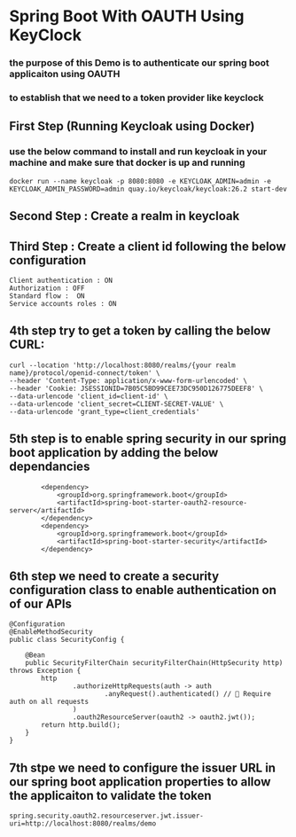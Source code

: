 # Spring Boot With OAUTH Using KeyClock

### the purpose of this Demo is to authenticate our spring boot applicaiton using OAUTH 
### to establish that we need to a token provider like keyclock

## First Step (Running Keycloak using Docker)

### use the below command to install and run keycloak in your machine  and make sure that docker is up and running 

```angular2html
docker run --name keycloak -p 8080:8080 -e KEYCLOAK_ADMIN=admin -e KEYCLOAK_ADMIN_PASSWORD=admin quay.io/keycloak/keycloak:26.2 start-dev
```

## Second Step  : Create a realm in keycloak 

## Third Step : Create a client id following the below configuration 

```angular2html
Client authentication : ON
Authorization : OFF
Standard flow :  ON
Service accounts roles : ON 

```

## 4th step try to get a token by calling the below CURL:

```angular2html
curl --location 'http://localhost:8080/realms/{your realm name}/protocol/openid-connect/token' \
--header 'Content-Type: application/x-www-form-urlencoded' \
--header 'Cookie: JSESSIONID=7B05C5BD99CEE73DC950D126775DEEF8' \
--data-urlencode 'client_id=client-id' \
--data-urlencode 'client_secret=CLIENT-SECRET-VALUE' \
--data-urlencode 'grant_type=client_credentials'
```


## 5th step is to enable spring security in our spring boot application by adding the below dependancies

```angular2html
        <dependency>
            <groupId>org.springframework.boot</groupId>
            <artifactId>spring-boot-starter-oauth2-resource-server</artifactId>
        </dependency>
        <dependency>
            <groupId>org.springframework.boot</groupId>
            <artifactId>spring-boot-starter-security</artifactId>
        </dependency>

```

## 6th step we need to create a security configuration class to enable authentication on of our APIs 

```angular2html
@Configuration
@EnableMethodSecurity
public class SecurityConfig {

    @Bean
    public SecurityFilterChain securityFilterChain(HttpSecurity http) throws Exception {
        http
                .authorizeHttpRequests(auth -> auth
                        .anyRequest().authenticated() // 🔐 Require auth on all requests
                )
                .oauth2ResourceServer(oauth2 -> oauth2.jwt());
        return http.build();
    }
}

```

## 7th stpe we need to configure the issuer URL in our spring boot application properties to allow the applicaiton to validate the token 

```angular2html
spring.security.oauth2.resourceserver.jwt.issuer-uri=http://localhost:8080/realms/demo
```


